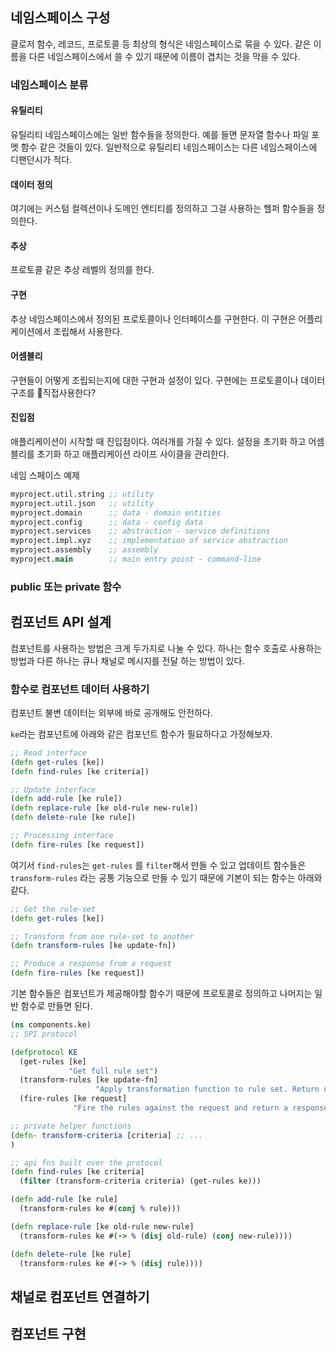 ## 네임스페이스 구성

클로저 함수, 레코드, 프로토콜 등 최상의 형식은 네임스페이스로 묶을 수 있다. 같은 이름을 다른 네임스페이스에서
쓸 수 있기 때문에 이름이 겹치는 것을 막을 수 있다.

### 네임스페이스 분류

#### 유틸리티

유틸리티 네임스페이스에는 일반 함수들을 정의한다. 예를 들면 문자열 함수나 파일 포멧 함수 같은 것들이 있다.
일반적으로 유틸리티 네임스페이스는 다른 네임스페이스에 디팬던시가 적다.

#### 데이터 정의

여기에는 커스텀 컬렉션이나 도메인 엔티티를 정의하고 그걸 사용하는 헬퍼 함수들을 정의한다.

#### 추상

프로토콜 같은 추상 레벨의 정의를 한다.

#### 구현

추상 네임스페이스에서 정의된 프로토콜이나 인터페이스를 구현한다. 이 구현은 어플리케이션에서 조립해서 사용한다.

#### 어셈블리

구현들이 어떻게 조립되는지에 대한 구현과 설정이 있다. 구현에는 프로토콜이나 데이터 구조를 직접사용한다?

#### 진입점

애플리케이션이 시작할 때 진입점이다. 여러개를 가질 수 있다. 설정을 초기화 하고 어셈블리를 초기화 하고
애플리케이션 라이프 사이클을 관리한다.

네임 스페이스 예제

```clojure
myproject.util.string ;; utility
myproject.util.json   ;; utility
myproject.domain      ;; data - domain entities
myproject.config      ;; data - config data
myproject.services    ;; abstraction - service definitions
myproject.impl.xyz    ;; implementation of service abstraction
myproject.assembly    ;; assembly
myproject.main        ;; main entry point - command-line
```

### public  또는 private 함수



## 컴포넌트 API 설계

컴포넌트를 사용하는 방법은 크게 두가지로 나눌 수 있다. 하나는 함수 호출로 사용하는 방법과 다른 하나는 큐나 채널로 메시지를 전달 하는 방법이 있다.

### 함수로 컴포넌트 데이터 사용하기

컴포넌트 불변 데이터는 외부에 바로 공개해도 안전하다.

`ke`라는 컴포넌트에 아래와 같은 컴포넌트 함수가 필요하다고 가정해보자. 

```clojure
;; Read interface
(defn get-rules [ke])
(defn find-rules [ke criteria])

;; Update interface
(defn add-rule [ke rule])
(defn replace-rule [ke old-rule new-rule]) 
(defn delete-rule [ke rule])

;; Processing interface
(defn fire-rules [ke request])
```

여기서 `find-rules`는 `get-rules` 를 `filter`해서 만들 수 있고 업데이트 함수들은 `transform-rules` 라는 공통 기능으로 만들 수 있기 때문에 기본이 되는 함수는 아래와 같다.

```clojure
;; Get the rule-set
(defn get-rules [ke])

;; Transform from one rule-set to another
(defn transform-rules [ke update-fn])

;; Produce a response from a request
(defn fire-rules [ke request])
```

기본 함수들은 컴포넌트가 제공해야할 함수기 때문에 프로토콜로 정의하고 나머지는 일반 함수로 만들면 된다.

```clojure
(ns components.ke)
;; SPI protocol

(defprotocol KE
  (get-rules [ke] 
             "Get full rule set") 
  (transform-rules [ke update-fn]
                   "Apply transformation function to rule set. Return new KE.") 
  (fire-rules [ke request]
              "Fire the rules against the request and return a response"))

;; private helper functions
(defn- transform-criteria [criteria] ;; ...
)

;; api fns built over the protocol
(defn find-rules [ke criteria]
  (filter (transform-criteria criteria) (get-rules ke)))

(defn add-rule [ke rule]
  (transform-rules ke #(conj % rule)))

(defn replace-rule [ke old-rule new-rule]
  (transform-rules ke #(-> % (disj old-rule) (conj new-rule))))

(defn delete-rule [ke rule]
  (transform-rules ke #(-> % (disj rule))))
```





## 채널로 컴포넌트 연결하기

## 컴포넌트 구현

